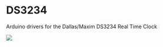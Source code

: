 DS3234
======
<p>Arduino drivers for the Dallas/Maxim DS3234 Real Time Clock</p>
<img src="https://camo.githubusercontent.com/6f05600c6339b9706a75c3155b06915b74f09b61/687474703a2f2f7777772e686f62627974656e742e636f6d2f6f746865722f66696c65732f31303136302d30332e6a7067" />
